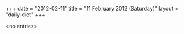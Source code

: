 +++
date = "2012-02-11"
title = "11 February 2012 (Saturday)"
layout = "daily-diet"
+++

\<no entries\>